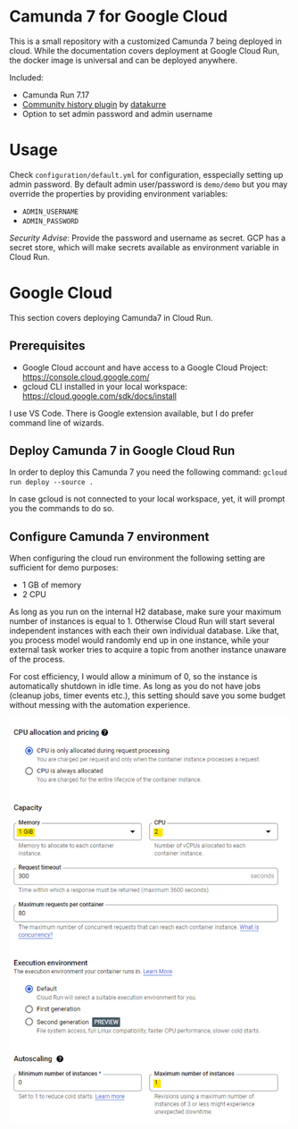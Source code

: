 # Camunda 7 for Google Cloud
This is a small repository with a customized Camunda 7 being deployed in cloud. While the documentation covers deployment at Google Cloud Run, the docker image is universal and can be deployed anywhere.

Included:
- Camunda Run 7.17
- [Community history plugin](https://github.com/datakurre/camunda-cockpit-plugins) by [datakurre](http://datakurre.pandala.org/)
- Option to set admin password and admin username

# Usage
Check `configuration/default.yml` for configuration, esspecially setting up admin password. By default admin user/password is `demo/demo` but you may override the properties by providing environment variables:
- `ADMIN_USERNAME`
- `ADMIN_PASSWORD`

*Security Advise*: Provide the password and username as secret. GCP has a secret store, which will make secrets available as environment variable in Cloud Run.

# Google Cloud
This section covers deploying Camunda7 in Cloud Run.

## Prerequisites
- Google Cloud account and have access to a Google Cloud Project: https://console.cloud.google.com/
- gcloud CLI installed in your local workspace: https://cloud.google.com/sdk/docs/install

I use VS Code. There is Google extension available, but I do prefer command line of wizards.

## Deploy Camunda 7 in Google Cloud Run
In order to deploy this Camunda 7 you need the following command:
`gcloud run deploy --source .`

In case gcloud is not connected to your local workspace, yet, it will prompt you the commands to do so.

## Configure Camunda 7 environment
When configuring the cloud run environment the following setting are sufficient for demo purposes:
- 1 GB of memory
- 2 CPU

As long as you run on the internal H2 database, make sure your maximum number of instances is equal to 1. Otherwise Cloud Run will start several independent instances with each their own individual database. Like that, you process model would randomly end up in one instance, while your external task worker tries to acquire a topic from another instance unaware of the process.

For cost efficiency, I would allow a minimum of 0, so the instance is automatically shutdown in idle time. As long as you do not have jobs (cleanup jobs, timer events etc.), this setting should save you some budget without messing with the automation experience.

![Cloud Run configuration for Camunda 7](doc/img/cloud-run-config.png)


